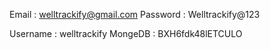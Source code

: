 Email : welltrackify@gmail.com
Password : Welltrackify@123

Username : welltrackify
MongeDB : BXH6fdk48lETCULO
